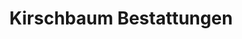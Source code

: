---
title: "Kirschbaum Bestattungen"
url: /wuppertal/kirschbaum-bestattungen/
shop: Bestattungen
---